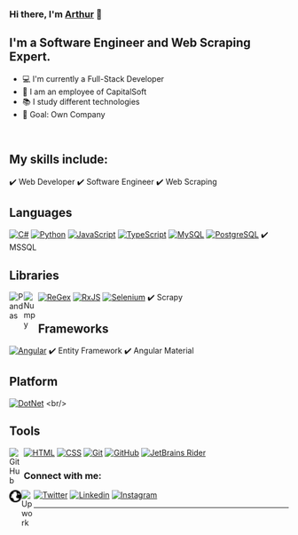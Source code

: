 ### Hi there, I'm [Arthur][website] 👋 

<!-- [![Website](https://img.shields.io/website?label=codeSTACKr.com&style=for-the-badge&url=https%3A%2F%2Fcodestackr.com)](https://arthurgadyan.netlify.app) -->
<!-- [![Twitter Follow](https://img.shields.io/twitter/follow/codeSTACKr?color=1DA1F2&logo=twitter&style=for-the-badge)](https://twitter.com/Artur81489501) -->

## I'm a Software Engineer and Web Scraping Expert.

- 💻 I'm currently a Full-Stack Developer
- 💼 I am an employee of CapitalSoft
- 📚 I study different technologies
- 🏁 Goal: Own Company
<!-- - 📖 I'm a student of website development -->
<!--- 🎨 Fun fact: I love to draw-->
<br />


## My skills include:
✔️ Web Developer
✔️ Software Engineer
✔️ Web Scraping
<br/>

## Languages
[![C#](https://skillicons.dev/icons?i=cs&perline=3)]([cs])
[![Python](https://skillicons.dev/icons?i=py&perline=3)](https://www.python.org/)
[![JavaScript](https://skillicons.dev/icons?i=js&perline=3)](https://www.javascript.com/)
[![TypeScript](https://skillicons.dev/icons?i=ts&perline=3)](https://www.typescriptlang.org/)
[![MySQL](https://skillicons.dev/icons?i=mysql&perline=3)](https://www.mysql.com/)
[![PostgreSQL](https://skillicons.dev/icons?i=postgres&perline=3)](https://www.postgresql.org/)
✔️ MSSQL
<br/>

## Libraries
[![ReGex](https://skillicons.dev/icons?i=regex&perline=3)]([regex])
[![RxJS](https://skillicons.dev/icons?i=reactivex&perline=3)]()
[![Selenium](https://skillicons.dev/icons?i=selenium&perline=3)]([selenium])
[<img align="left" alt="Pandas" width="26px" src="https://simpleicons.org/icons/pandas.svg" />][pandasplaylist]
[<img align="left" alt="Numpy" width="26px" src="https://simpleicons.org/icons/numpy.svg" />][numpyplaylist]
✔️ Scrapy
<br/>

## Frameworks
[![Angular](https://skillicons.dev/icons?i=angular&perline=3)]([angular])
✔️ Entity Framework
✔️ Angular Material
<br/>

## Platform
[![DotNet](https://skillicons.dev/icons?i=dotnet&perline=3)]([https://skillicons.dev](https://dotnet.microsoft.com/en-us/))
<br/>

## Tools
[![HTML](https://skillicons.dev/icons?i=html&perline=3)]()
[![CSS](https://skillicons.dev/icons?i=css&perline=3)][cssplaylist]
[![Git](https://skillicons.dev/icons?i=git&perline=3)]()
[![GitHub](https://skillicons.dev/icons?i=github&perline=3)]()
[![JetBrains Rider](https://skillicons.dev/icons?i=rider&perline=3)]()
[<img align="left" alt="GitHub" width="26px" src="https://user-images.githubusercontent.com/25181517/183914128-3fc88b4a-4ac1-40e6-9443-9a30182379b7.png" />][jnplaylist]
<br/>

### Connect with me:

[<img align="left" alt="Portfolio" width="22px" src="https://raw.githubusercontent.com/iconic/open-iconic/master/svg/globe.svg" />][website]
[![Twitter](https://skillicons.dev/icons?i=twitter&perline=3)](https://twitter.com/Artur81489501)
[![Linkedin](https://skillicons.dev/icons?i=linkedin&perline=3)](https://www.linkedin.com/in/arturgadyan/)
[![Instagram](https://skillicons.dev/icons?i=instagram&perline=3)](https://www.instagram.com/_ag_990_/)
[<img align="left" alt="Upwork" width="22px" src="https://cdn.jsdelivr.net/npm/simple-icons@v3/icons/upwork.svg" />][upwork]
<br/>

---

<!-- ###  📒 Projects -->

<!-- Projects:START -->
<!-- Projects:END -->


<!--- --- -->

<!--- [<img align="left" alt="Python" width="26px" src="https://raw.githubusercontent.com/github/explore/80688e429a7d4ef2fca1e82350fe8e3517d3494d/topics/python/python.png" />][pythonplaylist] -->
<!--- [<img align="left" alt="Visual Studio Code" width="26px" src="https://raw.githubusercontent.com/github/explore/80688e429a7d4ef2fca1e82350fe8e3517d3494d/topics/visual-studio-code/visual-studio-code.png" />][vscodeplaylist] -->
<!--- [<img align="left" alt="HTML5" width="26px" src="https://raw.githubusercontent.com/github/explore/80688e429a7d4ef2fca1e82350fe8e3517d3494d/topics/html/html.png" />][htmlplaylist] -->
<!--- [<img align="left" alt="CSS3" width="26px" src="https://raw.githubusercontent.com/github/explore/80688e429a7d4ef2fca1e82350fe8e3517d3494d/topics/css/css.png" />][cssplaylist] -->
<!--- [<img align="left" alt="JavaScript" width="26px" src="https://raw.githubusercontent.com/github/explore/80688e429a7d4ef2fca1e82350fe8e3517d3494d/topics/javascript/javascript.png" />][jsplaylist] -->
<!--- [<img align="left" alt="MySQL" width="26px" src="https://raw.githubusercontent.com/github/explore/80688e429a7d4ef2fca1e82350fe8e3517d3494d/topics/mysql/mysql.png" />][mysqlplaylist] -->
<!--- [<img align="left" alt="Git" width="26px" src="https://raw.githubusercontent.com/github/explore/80688e429a7d4ef2fca1e82350fe8e3517d3494d/topics/git/git.png" />][gitplaylist] -->
<!--- [<img align="left" alt="GitHub" width="26px" src="https://raw.githubusercontent.com/github/explore/78df643247d429f6cc873026c0622819ad797942/topics/github/github.png" />][githubplaylist] -->



[website]: https://arthurgadyan.netlify.app
[twitter]: https://twitter.com/Artur81489501
[instagram]: https://www.instagram.com/_ag_990_/
[linkedin]: https://www.linkedin.com/in/arturgadyan/
[vscodeplaylist]: https://code.visualstudio.com/
[htmlplaylist]: https://devdocs.io/html/
[cssplaylist]: https://devdocs.io/css/
[jsplaylist]: https://devdocs.io/javascript/
[mysqlplaylist]: https://dev.mysql.com/doc/
[gitplaylist]: https://git-scm.com/doc
[githubplaylist]: https://github.com/Art-96
[upwork]: https://www.upwork.com/freelancers/~012e7004f694857ea8
[pythonplaylist]: https://www.python.org/doc/
[pandasplaylist]: https://pandas.pydata.org/docs/
[numpyplaylist]: https://numpy.org/doc/
[jnplaylist]: https://jupyter.org/
[angular]: https://angular.io/
[selenium]: https://www.selenium.dev/documentation/
[regex]: https://docs.python.org/3/library/re.html
[cs]: https://dotnet.microsoft.com/en-us/languages/csharp
